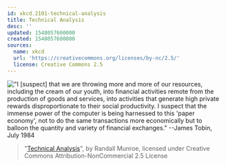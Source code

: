 ```yaml
---
id: xkcd.2101-technical-analysis
title: Technical Analysis
desc: ''
updated: 1548057600000
created: 1548057600000
sources:
  name: xkcd
  url: 'https://creativecommons.org/licenses/by-nc/2.5/'
  license: Creative Commons 2.5
---
```

!["I \[suspect\] that we are throwing more and more of our resources, including the cream of our youth, into financial activities remote from the production of goods and services, into activities that generate high private rewards disproportionate to their social productivity. I suspect that the immense power of the computer is being harnessed to this 'paper economy', not to do the same transactions more economically but to balloon the quantity and variety of financial exchanges." --James Tobin, July 1984](https://imgs.xkcd.com/comics/technical_analysis.png)
> "[Technical Analysis](https://xkcd.com/2101/)", by Randall Munroe, licensed under Creative Commons Attribution-NonCommercial 2.5 License
